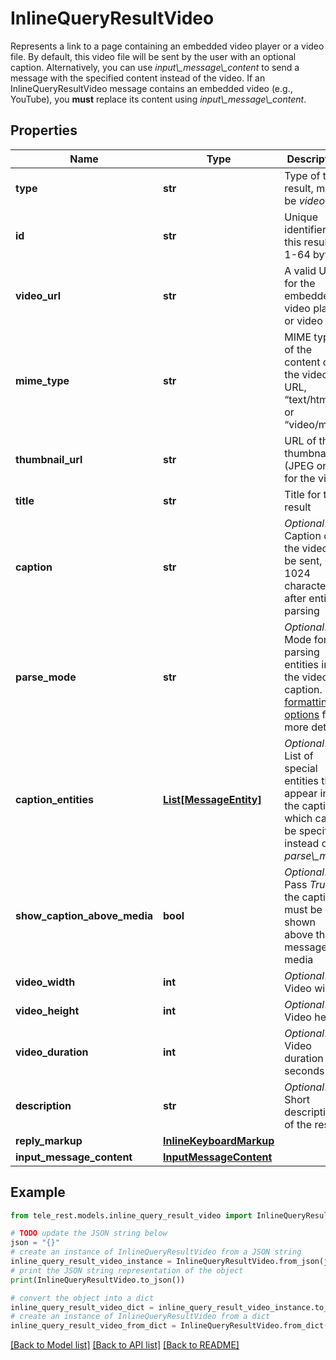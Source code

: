 # InlineQueryResultVideo

Represents a link to a page containing an embedded video player or a video file. By default, this video file will be sent by the user with an optional caption. Alternatively, you can use *input\\_message\\_content* to send a message with the specified content instead of the video.  If an InlineQueryResultVideo message contains an embedded video (e.g., YouTube), you **must** replace its content using *input\\_message\\_content*.

## Properties

Name | Type | Description | Notes
------------ | ------------- | ------------- | -------------
**type** | **str** | Type of the result, must be *video* | [default to 'video']
**id** | **str** | Unique identifier for this result, 1-64 bytes | 
**video_url** | **str** | A valid URL for the embedded video player or video file | 
**mime_type** | **str** | MIME type of the content of the video URL, “text/html” or “video/mp4” | 
**thumbnail_url** | **str** | URL of the thumbnail (JPEG only) for the video | 
**title** | **str** | Title for the result | 
**caption** | **str** | *Optional*. Caption of the video to be sent, 0-1024 characters after entities parsing | [optional] 
**parse_mode** | **str** | *Optional*. Mode for parsing entities in the video caption. See [formatting options](https://core.telegram.org/bots/api/#formatting-options) for more details. | [optional] 
**caption_entities** | [**List[MessageEntity]**](MessageEntity.md) | *Optional*. List of special entities that appear in the caption, which can be specified instead of *parse\\_mode* | [optional] 
**show_caption_above_media** | **bool** | *Optional*. Pass *True*, if the caption must be shown above the message media | [optional] 
**video_width** | **int** | *Optional*. Video width | [optional] 
**video_height** | **int** | *Optional*. Video height | [optional] 
**video_duration** | **int** | *Optional*. Video duration in seconds | [optional] 
**description** | **str** | *Optional*. Short description of the result | [optional] 
**reply_markup** | [**InlineKeyboardMarkup**](InlineKeyboardMarkup.md) |  | [optional] 
**input_message_content** | [**InputMessageContent**](InputMessageContent.md) |  | [optional] 

## Example

```python
from tele_rest.models.inline_query_result_video import InlineQueryResultVideo

# TODO update the JSON string below
json = "{}"
# create an instance of InlineQueryResultVideo from a JSON string
inline_query_result_video_instance = InlineQueryResultVideo.from_json(json)
# print the JSON string representation of the object
print(InlineQueryResultVideo.to_json())

# convert the object into a dict
inline_query_result_video_dict = inline_query_result_video_instance.to_dict()
# create an instance of InlineQueryResultVideo from a dict
inline_query_result_video_from_dict = InlineQueryResultVideo.from_dict(inline_query_result_video_dict)
```
[[Back to Model list]](../README.md#documentation-for-models) [[Back to API list]](../README.md#documentation-for-api-endpoints) [[Back to README]](../README.md)


